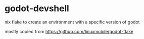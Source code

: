 # godot-devshell
nix flake to create an environment with a specific version of godot

mostly copied from https://github.com/linuxmobile/godot-flake
